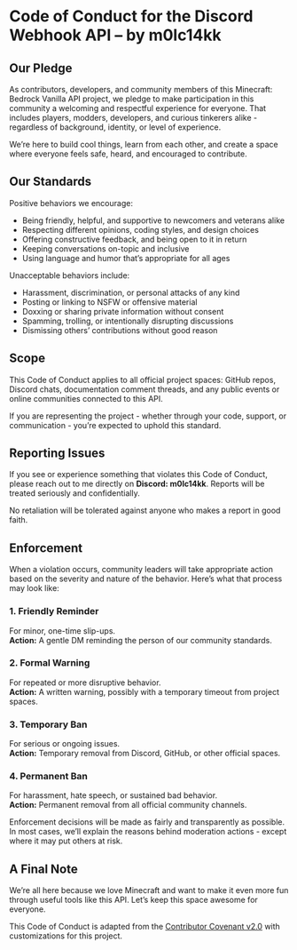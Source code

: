 # Code of Conduct for the Discord Webhook API – by m0lc14kk

## Our Pledge

As contributors, developers, and community members of this Minecraft: Bedrock Vanilla API project, we pledge to make participation in this community a welcoming and respectful experience for everyone. That includes players, modders, developers, and curious tinkerers alike - regardless of background, identity, or level of experience.

We’re here to build cool things, learn from each other, and create a space where everyone feels safe, heard, and encouraged to contribute.

## Our Standards

Positive behaviors we encourage:

- Being friendly, helpful, and supportive to newcomers and veterans alike
- Respecting different opinions, coding styles, and design choices
- Offering constructive feedback, and being open to it in return
- Keeping conversations on-topic and inclusive
- Using language and humor that’s appropriate for all ages

Unacceptable behaviors include:

- Harassment, discrimination, or personal attacks of any kind
- Posting or linking to NSFW or offensive material
- Doxxing or sharing private information without consent
- Spamming, trolling, or intentionally disrupting discussions
- Dismissing others’ contributions without good reason

## Scope

This Code of Conduct applies to all official project spaces: GitHub repos, Discord chats, documentation comment threads, and any public events or online communities connected to this API.

If you are representing the project - whether through your code, support, or communication - you’re expected to uphold this standard.

## Reporting Issues

If you see or experience something that violates this Code of Conduct, please reach out to me directly on **Discord: m0lc14kk**. Reports will be treated seriously and confidentially.

No retaliation will be tolerated against anyone who makes a report in good faith.

## Enforcement

When a violation occurs, community leaders will take appropriate action based on the severity and nature of the behavior. Here’s what that process may look like:

### 1. **Friendly Reminder**

For minor, one-time slip-ups.  
**Action:** A gentle DM reminding the person of our community standards.

### 2. **Formal Warning**

For repeated or more disruptive behavior.  
**Action:** A written warning, possibly with a temporary timeout from project spaces.

### 3. **Temporary Ban**

For serious or ongoing issues.  
**Action:** Temporary removal from Discord, GitHub, or other official spaces.

### 4. **Permanent Ban**

For harassment, hate speech, or sustained bad behavior.  
**Action:** Permanent removal from all official community channels.

Enforcement decisions will be made as fairly and transparently as possible. In most cases, we’ll explain the reasons behind moderation actions - except where it may put others at risk.

## A Final Note

We’re all here because we love Minecraft and want to make it even more fun through useful tools like this API. Let’s keep this space awesome for everyone.

This Code of Conduct is adapted from the [Contributor Covenant v2.0](https://www.contributor-covenant.org/version/2/0/code_of_conduct.html) with customizations for this project.
